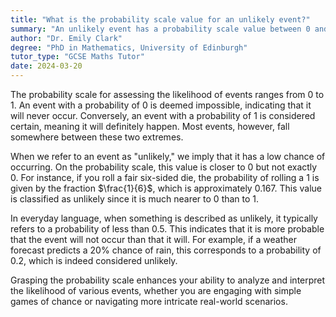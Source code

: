 ```yaml
---
title: "What is the probability scale value for an unlikely event?"
summary: "An unlikely event has a probability scale value between 0 and 0.5, generally closer to 0, indicating a low likelihood of occurrence."
author: "Dr. Emily Clark"
degree: "PhD in Mathematics, University of Edinburgh"
tutor_type: "GCSE Maths Tutor"
date: 2024-03-20
---
```


The probability scale for assessing the likelihood of events ranges from $0$ to $1$. An event with a probability of $0$ is deemed impossible, indicating that it will never occur. Conversely, an event with a probability of $1$ is considered certain, meaning it will definitely happen. Most events, however, fall somewhere between these two extremes.

When we refer to an event as "unlikely," we imply that it has a low chance of occurring. On the probability scale, this value is closer to $0$ but not exactly $0$. For instance, if you roll a fair six-sided die, the probability of rolling a $1$ is given by the fraction $\frac{1}{6}$, which is approximately $0.167$. This value is classified as unlikely since it is much nearer to $0$ than to $1$.

In everyday language, when something is described as unlikely, it typically refers to a probability of less than $0.5$. This indicates that it is more probable that the event will not occur than that it will. For example, if a weather forecast predicts a $20\%$ chance of rain, this corresponds to a probability of $0.2$, which is indeed considered unlikely.

Grasping the probability scale enhances your ability to analyze and interpret the likelihood of various events, whether you are engaging with simple games of chance or navigating more intricate real-world scenarios.
    
